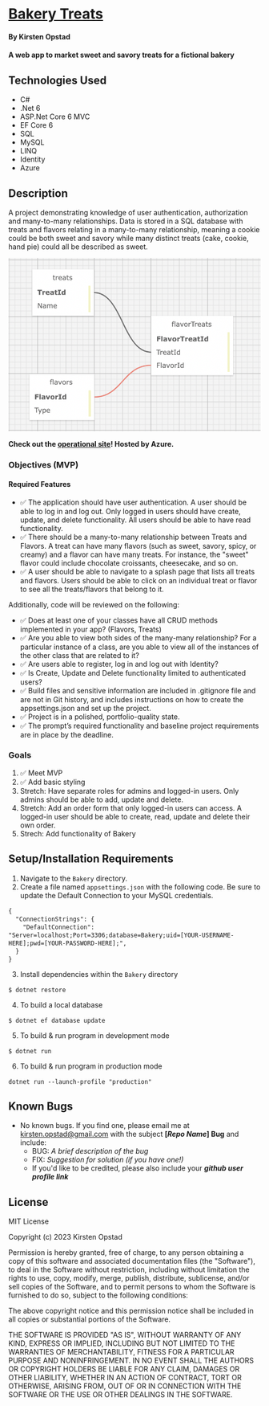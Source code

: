 # [Bakery Treats](https://ko-bakery.azurewebsites.net/)

#### By Kirsten Opstad

#### A web app to market sweet and savory treats for a fictional bakery

## Technologies Used

* C#
* .Net 6
* ASP.Net Core 6 MVC
* EF Core 6
* SQL
* MySQL
* LINQ
* Identity
* Azure

## Description

A project demonstrating knowledge of user authentication, authorization and many-to-many relationships. Data is stored in a SQL database with treats and flavors relating in a many-to-many relationship, meaning a cookie could be both sweet and savory while many distinct treats (cake, cookie, hand pie) could all be described as sweet.

![Screenshot of Database Schema](Bakery/wwwroot/images/schema0.png)

__Check out the [operational site](https://ko-bakery.azurewebsites.net/)! Hosted by Azure.__

### Objectives (MVP)

#### Required Features
* ✅ The application should have user authentication. A user should be able to log in and log out. Only logged in users should have create, update, and delete functionality. All users should be able to have read functionality.
* ✅ There should be a many-to-many relationship between Treats and Flavors. A treat can have many flavors (such as sweet, savory, spicy, or creamy) and a flavor can have many treats. For instance, the "sweet" flavor could include chocolate croissants, cheesecake, and so on.
* ✅ A user should be able to navigate to a splash page that lists all treats and flavors. Users should be able to click on an individual treat or flavor to see all the treats/flavors that belong to it.

Additionally, code will be reviewed on the following: 
* ✅ Does at least one of your classes have all CRUD methods implemented in your app? (Flavors, Treats)
* ✅ Are you able to view both sides of the many-many relationship? For a particular instance of a class, are you able to view all of the instances of the other class that are related to it?
* ✅ Are users able to register, log in and log out with Identity?
* ✅ Is Create, Update and Delete functionality limited to authenticated users?
* ✅ Build files and sensitive information are included in .gitignore file and are not in Git history, and includes instructions on how to create the appsettings.json and set up the project.
* ✅ Project is in a polished, portfolio-quality state.
* ✅ The prompt’s required functionality and baseline project requirements are in place by the deadline.

### Goals
1. ✅ Meet MVP
2. ✅ Add basic styling
3. Stretch: Have separate roles for admins and logged-in users. Only admins should be able to add, update and delete.
4. Stretch: Add an order form that only logged-in users can access. A logged-in user should be able to create, read, update and delete their own order.
6. Strech: Add functionality of Bakery

## Setup/Installation Requirements

1. Navigate to the `Bakery` directory.
2. Create a file named `appsettings.json` with the following code. Be sure to update the Default Connection to your MySQL credentials.
```
{
  "ConnectionStrings": {
    "DefaultConnection": "Server=localhost;Port=3306;database=Bakery;uid=[YOUR-USERNAME-HERE];pwd=[YOUR-PASSWORD-HERE];",
  }
}
```
3. Install dependencies within the `Bakery` directory
```
$ dotnet restore
```

4. To build a local database
```
$ dotnet ef database update
```

5. To build & run program in development mode 
 ```
 $ dotnet run
 ```

6. To build & run program in production mode 
 ```
 dotnet run --launch-profile "production"
 ```

## Known Bugs

* No known bugs. If you find one, please email me at kirsten.opstad@gmail.com with the subject **[_Repo Name_] Bug** and include:
  * BUG: _A brief description of the bug_
  * FIX: _Suggestion for solution (if you have one!)_
  * If you'd like to be credited, please also include your **_github user profile link_**

## License

MIT License

Copyright (c) 2023 Kirsten Opstad 

Permission is hereby granted, free of charge, to any person obtaining a copy of this software and associated documentation files (the "Software"), to deal in the Software without restriction, including without limitation the rights to use, copy, modify, merge, publish, distribute, sublicense, and/or sell copies of the Software, and to permit persons to whom the Software is furnished to do so, subject to the following conditions:

The above copyright notice and this permission notice shall be included in all copies or substantial portions of the Software.

THE SOFTWARE IS PROVIDED "AS IS", WITHOUT WARRANTY OF ANY KIND, EXPRESS OR IMPLIED, INCLUDING BUT NOT LIMITED TO THE WARRANTIES OF MERCHANTABILITY, FITNESS FOR A PARTICULAR PURPOSE AND NONINFRINGEMENT. IN NO EVENT SHALL THE AUTHORS OR COPYRIGHT HOLDERS BE LIABLE FOR ANY CLAIM, DAMAGES OR OTHER LIABILITY, WHETHER IN AN ACTION OF CONTRACT, TORT OR OTHERWISE, ARISING FROM, OUT OF OR IN CONNECTION WITH THE SOFTWARE OR THE USE OR OTHER DEALINGS IN THE SOFTWARE.
